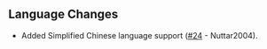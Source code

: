## Language Changes
- Added Simplified Chinese language support ([#24](https://github.com/MerchantPug/bovines-and-buttercups/pull/24) - Nuttar2004).